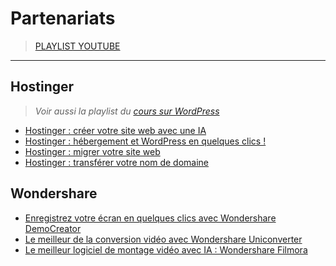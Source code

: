 # Partenariats

> [PLAYLIST YOUTUBE](https://www.youtube.com/playlist?list=PLrSOXFDHBtfF_WGMhMpYeE9OIvnjml8dJ)

---

## Hostinger

> _Voir aussi la playlist du [cours sur WordPress](https://github.com/jasonchampagne/FormationVideo/blob/master/Playlists/wordpress-cours.md)_

+ [Hostinger : créer votre site web avec une IA](https://www.youtube.com/watch?v=-h6yAy_m0gE)
+ [Hostinger : hébergement et WordPress en quelques clics !](https://www.youtube.com/watch?v=MMpPUB1ACd0)
+ [Hostinger : migrer votre site web](https://www.youtube.com/watch?v=lN0BC154jmo)
+ [Hostinger : transférer votre nom de domaine](https://www.youtube.com/watch?v=dR83-KQeVLE)

## Wondershare

+ [Enregistrez votre écran en quelques clics avec Wondershare DemoCreator](https://www.youtube.com/watch?v=-xPcP5Lof8k)
+ [Le meilleur de la conversion vidéo avec Wondershare Uniconverter](https://www.youtube.com/watch?v=qe6oXyDVQik)
+ [Le meilleur logiciel de montage vidéo avec IA : Wondershare Filmora](https://www.youtube.com/watch?v=f0aG0BhNPSc)
